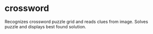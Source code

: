# crossword
Recognizes crossword puzzle grid and reads clues from image. Solves puzzle and displays best found solution. 

